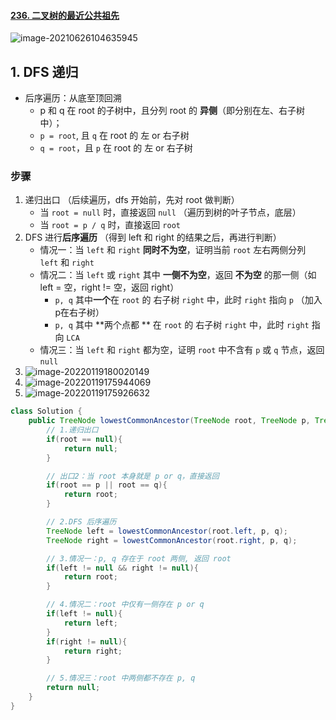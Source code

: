 #### [236. 二叉树的最近公共祖先](https://leetcode-cn.com/problems/lowest-common-ancestor-of-a-binary-tree/)

![image-20210626104635945](https://raw.githubusercontent.com/TWDH/Leetcode-From-Zero/pictures/img/image-20210626104635945.png)

## 1. DFS 递归

- 后序遍历：从底至顶回溯
  - p 和 q 在 root 的子树中，且分列 root 的 **异侧**（即分别在左、右子树中）；
  - `p = root`, 且 `q` 在 root 的 左 or 右子树
  - `q = root`，且 `p` 在 root 的 左 or 右子树

### 步骤

1. 递归出口 （后续遍历，dfs 开始前，先对 root 做判断）
   - 当 `root = null` 时，直接返回 `null` （遍历到树的叶子节点，底层）
   - 当 `root = p / q` 时，直接返回 `root`
2. DFS 进行**后序遍历** （得到 left 和 right 的结果之后，再进行判断）
   - 情况一：当 `left` 和 `right` **同时不为空**，证明当前 `root` 左右两侧分列 `left` 和 `right`
   - 情况二：当 `left` 或 `right` 其中 **一侧不为空**，返回 **不为空** 的那一侧（如 left = 空，right != 空，返回 right）
     - `p, q` 其中**一个**在 `root` 的 右子树 `right` 中，此时 `right` 指向 `p` （加入p在右子树）
     - `p, q` 其中 **两个点都 ** 在 `root` 的 右子树 `right` 中，此时 `right` 指向 `LCA` 
   - 情况三：当 `left` 和 `right` 都为空，证明 `root` 中不含有 `p` 或 `q` 节点，返回 `null`
3. ![image-20220119180020149](https://raw.githubusercontent.com/TWDH/Leetcode-From-Zero/pictures/img/image-20220119180020149.png)
4. ![image-20220119175944069](https://raw.githubusercontent.com/TWDH/Leetcode-From-Zero/pictures/img/image-20220119175944069.png)
5. ![image-20220119175926632](https://raw.githubusercontent.com/TWDH/Leetcode-From-Zero/pictures/img/image-20220119175926632.png)

```java
class Solution {
    public TreeNode lowestCommonAncestor(TreeNode root, TreeNode p, TreeNode q) {
        // 1.递归出口
        if(root == null){
            return null;
        }

        // 出口2：当 root 本身就是 p or q，直接返回
        if(root == p || root == q){
            return root;
        }

        // 2.DFS 后序遍历
        TreeNode left = lowestCommonAncestor(root.left, p, q);
        TreeNode right = lowestCommonAncestor(root.right, p, q);

        // 3.情况一：p, q 存在于 root 两侧, 返回 root
        if(left != null && right != null){
            return root;
        }

        // 4.情况二：root 中仅有一侧存在 p or q
        if(left != null){
            return left;
        }
        if(right != null){
            return right;
        }

        // 5.情况三：root 中两侧都不存在 p, q
        return null;
    }
}
```
